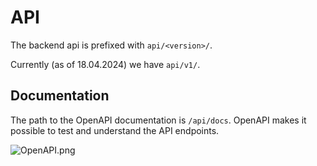 # API

The backend api is prefixed with `api/<version>/`.

Currently (as of 18.04.2024) we have `api/v1/`.

## Documentation

The path to the OpenAPI documentation is `/api/docs`. OpenAPI makes it possible to test and understand the API endpoints.

![OpenAPI.png](/OpenAPI.png)
